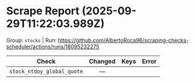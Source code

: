 # Scrape Report (2025-09-29T11:22:03.989Z)

Group: `stocks`  |  Run: https://github.com/AlbertoRoca96/scraping-checks-scheduler/actions/runs/18095232275

| Check | Changed | Keys | Error |
|---|:---:|:--|:--|
| `stock_ntdoy_global_quote` | — |  |  |

